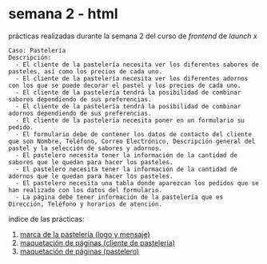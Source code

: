 # semana 2 - html

prácticas realizadas durante la semana 2 del curso de _frontend_ de _launch x_

```
Caso: Pastelería 
Descripción:
  - El cliente de la pastelería necesita ver los diferentes sabores de pasteles, así como los precios de cada uno.
  - El cliente de la pastelería necesita ver los diferentes adornos con los que se puede decorar el pastel y los precios de cada uno.
  - El cliente de la pastelería tendrá la posibilidad de combinar sabores dependiendo de sus preferencias.
  - El cliente de la pastelería tendrá la posibilidad de combinar adornos dependiendo de sus preferencias.
  - El cliente de la pastelería necesita poner en un formulario su pedido.
  - El formulario debe de contener los datos de contacto del cliente que son Nombre, Teléfono, Correo Electrónico, Descripción general del pastel y la selección de sabores y adornos.
  - El pastelero necesita tener la información de la cantidad de sabores que le quedan para hacer los pasteles.
  - El pastelero necesita tener la información de la cantidad de adornos que le quedan para hacer los pasteles.
  - El pastelero necesita una tabla donde aparezcan los pedidos que se han realizado con los datos del formulario.
  - La página debe tener información de la pastelería que es Dirección, Teléfono y horarios de atención.
```

índice de las prácticas:
1. [marca de la pastelería (logo y mensaje)](assets/img/logo.png)
2. [maquetación de páginas (cliente de pastelería)](https://aydin-due.github.io/yummycake/client.html)
3. [maquetación de páginas (pastelero)](https://aydin-due.github.io/yummycake/admin.html)
